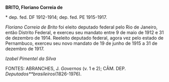 **BRITO, Floriano Correia de**

\* dep. fed. DF 1912-1914; dep. fed. PE 1915-1917.

*Floriano Correia de Brito* foi eleito deputado federal pelo Rio de
Janeiro, então Distrito Federal, e exerceu seu mandato entre 9 de maio
de 1912 e 31 de dezembro de 1914. Reeleito deputado federal, agora vez
pelo estado de Pernambuco, exerceu seu novo mandato de 19 de junho de
1915 a 31 de dezembro de 1917.

*Izabel Pimentel da Silva*

FONTES: ABRANCHES, J. *Governos* (v. 1 e 2); CÂM. DEP.
*Deputados**brasileiros*(1826-1976).
